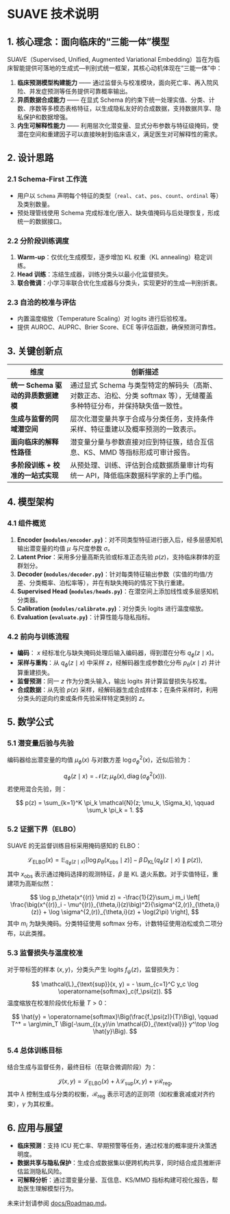 # SUAVE 技术说明

## 1. 核心理念：面向临床的“三能一体”模型
SUAVE（Supervised, Unified, Augmented Variational Embedding）旨在为临床智能提供可落地的生成式—判别式统一框架，其核心动机体现在“三能一体”中：

1. **临床预测模型构建能力** —— 通过监督头与校准模块，面向死亡率、再入院风险、并发症预测等任务提供可靠概率输出。
2. **异质数据合成能力** —— 在显式 Schema 的约束下统一处理实值、分类、计数、序数等多模态表格特征，以生成隐私友好的合成数据，支持数据共享、隐私保护和数据增强。
3. **内生可解释性能力** —— 利用层次化潜变量、显式分布参数与特征级掩码，使潜在空间和重建因子可以直接映射到临床语义，满足医生对可解释性的需求。

## 2. 设计思路

### 2.1 Schema-First 工作流
- 用户以 `Schema` 声明每个特征的类型（`real`、`cat`、`pos`、`count`、`ordinal` 等）及类别数量。
- 预处理管线使用 Schema 完成标准化/嵌入、缺失值掩码与后处理恢复，形成统一的数据接口。

### 2.2 分阶段训练调度
1. **Warm-up**：仅优化生成模型，逐步增加 KL 权重（KL annealing）稳定训练。
2. **Head 训练**：冻结生成器，训练分类头以最小化监督损失。
3. **联合微调**：小学习率联合优化生成器与分类头，实现更好的生成—判别折衷。

### 2.3 自洽的校准与评估
- 内置温度缩放（Temperature Scaling）对 logits 进行后验校准。
- 提供 AUROC、AUPRC、Brier Score、ECE 等评估函数，确保预测可靠性。

## 3. 关键创新点

| 维度 | 创新描述 |
| ---- | -------- |
| **统一 Schema 驱动的异质数据建模** | 通过显式 Schema 与类型特定的解码头（高斯、对数正态、泊松、分类 softmax 等），无缝覆盖多种特征分布，并保持缺失值一致性。 |
| **生成与监督的同域潜空间** | 层次化潜变量共享于合成与分类任务，支持条件采样、特征重建以及概率预测的一致表示。 |
| **面向临床的解释性路径** | 潜变量分量与参数直接对应到特征簇，结合互信息、KS、MMD 等指标形成可审计报告。 |
| **多阶段训练 + 校准的一站式实现** | 从预处理、训练、评估到合成数据质量审计均有统一 API，降低临床数据科学家的上手门槛。 |

## 4. 模型架构

### 4.1 组件概览
1. **Encoder (`modules/encoder.py`)**：对不同类型特征进行嵌入后，经多层感知机输出潜变量的均值 $\mu$ 与尺度参数 $\sigma$。
2. **Latent Prior**：采用多分量高斯先验或标准正态先验 $p(z)$，支持临床群体的亚群划分。
3. **Decoder (`modules/decoder.py`)**：针对每类特征输出参数（实值的均值/方差、分类概率、泊松率等），并在有缺失掩码的情况下执行重建。
4. **Supervised Head (`modules/heads.py`)**：在潜空间上添加线性或多层感知机分类器。
5. **Calibration (`modules/calibrate.py`)**：对分类头 logits 进行温度缩放。
6. **Evaluation (`evaluate.py`)**：计算性能与隐私指标。

### 4.2 前向与训练流程
- **编码**： $x$ 经标准化与缺失掩码处理后输入编码器，得到潜在分布 $q_\phi(z \mid x)$。
- **采样与重构**：从 $q_\phi(z \mid x)$ 中采样 $z$，经解码器生成参数化分布 $p_\theta(x \mid z)$ 并计算重建损失。
- **监督预测**：同一 $z$ 作为分类头输入，输出 logits 并计算监督损失与校准。
- **合成数据**：从先验 $p(z)$ 采样，经解码器生成合成样本；在条件采样时，利用分类头的逆向约束或条件先验采样特定类别的 $z$。

## 5. 数学公式

### 5.1 潜变量后验与先验
编码器给出潜变量的均值 $\mu_\phi(x)$ 与对数方差 $\log \sigma_\phi^2(x)$，近似后验为：

$$
q_\phi(z \mid x) = \mathcal{N}\big(z;\, \mu_\phi(x), \operatorname{diag}(\sigma_\phi^2(x))\big).
$$
若使用混合先验，则：

$$
p(z) = \sum_{k=1}^K \pi_k \mathcal{N}(z; \mu_k, \Sigma_k), \qquad \sum_k \pi_k = 1.
$$

### 5.2 证据下界（ELBO）
SUAVE 的无监督训练目标采用掩码感知的 ELBO：

$$
\mathcal{L}_{\text{ELBO}}(x) = \mathbb{E}_{q_\phi(z \mid x)}\big[\log p_\theta(x_{\text{obs}} \mid z)\big] - \beta \, D_{\mathrm{KL}}\big(q_\phi(z \mid x) \parallel p(z)\big),
$$
其中 $x_{\text{obs}}$ 表示通过掩码选择的观测特征，$\beta$ 是 KL 退火系数。对于实值特征，重建项为高斯似然：

$$
\log p_\theta(x^{(r)} \mid z) = -\frac{1}{2}\sum_i m_i \left[ \frac{\big(x^{(r)}_i - \mu^{(r)}_{\theta,i}(z)\big)^2}{\sigma^{2,(r)}_{\theta,i}(z)} + \log \sigma^{2,(r)}_{\theta,i}(z) + \log(2\pi) \right],
$$
其中 $m_i$ 为缺失掩码。分类特征使用 softmax 分布，计数特征使用泊松或负二项分布，以此类推。

### 5.3 监督损失与温度校准
对于带标签的样本 $(x, y)$，分类头产生 logits $f_\psi(z)$，监督损失为：

$$
\mathcal{L}_{\text{sup}}(x, y) = - \sum_{c=1}^C y_c \log \operatorname{softmax}_c(f_\psi(z)).
$$
温度缩放在校准阶段优化标量 $T>0$：

$$
\hat{y} = \operatorname{softmax}\Big(\frac{f_\psi(z)}{T}\Big), \qquad T^* = \arg\min_T \Big(-\sum_{(x,y)\in \mathcal{D}_{\text{val}}} y^\top \log \hat{y}\Big).
$$

### 5.4 总体训练目标
结合生成与监督任务，最终目标（在联合微调阶段）为：

$$
\mathcal{J}(x, y) = \mathcal{L}_{\text{ELBO}}(x) + \lambda \mathcal{L}_{\text{sup}}(x, y) + \gamma \mathcal{R}_{\text{reg}},
$$
其中 $\lambda$ 控制生成与分类的权衡，$\mathcal{R}_{\text{reg}}$ 表示可选的正则项（如权重衰减或对齐约束），$\gamma$ 为其权重。

## 6. 应用与展望
- **临床预测**：支持 ICU 死亡率、早期预警等任务，通过校准的概率提升决策透明度。
- **数据共享与隐私保护**：生成合成数据集以便跨机构共享，同时结合成员推断评估监测隐私风险。
- **可解释分析**：通过潜变量分量、互信息、KS/MMD 指标构建可视化报告，帮助医生理解模型行为。

未来计划请参阅 [docs/Roadmap.md](Roadmap.md)。
